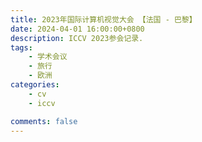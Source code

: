 ```yaml
---
title: 2023年国际计算机视觉大会 【法国 - 巴黎】
date: 2024-04-01 16:00:00+0800
description: ICCV 2023参会记录.
tags: 
    - 学术会议
    - 旅行
    - 欧洲
categories:
    - cv
    - iccv

comments: false
---
```



